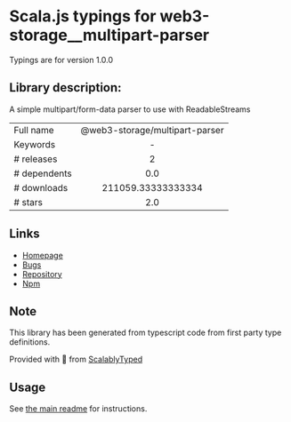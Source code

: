 
# Scala.js typings for web3-storage__multipart-parser

Typings are for version 1.0.0

## Library description:
A simple multipart/form-data parser to use with ReadableStreams

|                    |                 |
| ------------------ | :-------------: |
| Full name          | @web3-storage/multipart-parser |
| Keywords           | - |
| # releases         | 2 |
| # dependents       | 0.0 |
| # downloads        | 211059.33333333334 |
| # stars            | 2.0 |

## Links
- [Homepage](https://github.com/web3-storage/multipart-parser#readme)
- [Bugs](https://github.com/web3-storage/multipart-parser/issues)
- [Repository](https://github.com/web3-storage/multipart-parser)
- [Npm](https://www.npmjs.com/package/%40web3-storage%2Fmultipart-parser)
    


## Note
This library has been generated from typescript code from first party type definitions.

Provided with :purple_heart: from [ScalablyTyped](https://github.com/oyvindberg/ScalablyTyped)

## Usage
See [the main readme](../../readme.md) for instructions.


